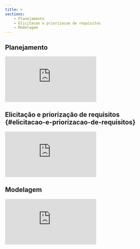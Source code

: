 ```yaml
---
title: >
sections:
    - Planejamento
    - Elicitacao e priorizacao de requisitos
    - Modelagem
---
```


## Planejamento

<div class="embed-responsive embed-responsive-16by9">
   <iframe src="https://www.youtube.com/embed/VxHN_-lwc4g" frameborder="0" allow="accelerometer; autoplay; clipboard-write; encrypted-media; gyroscope; picture-in-picture" allowfullscreen></iframe>
</div>

## Elicitação e priorização de requisitos {#elicitacao-e-priorizacao-de-requisitos}

<div class="embed-responsive embed-responsive-16by9">
   <iframe src="https://www.youtube.com/embed/zRDE-uA0FzU" frameborder="0" allow="accelerometer; autoplay; clipboard-write; encrypted-media; gyroscope; picture-in-picture" allowfullscreen></iframe>
</div>

## Modelagem

<div class="embed-responsive embed-responsive-16by9">
   <iframe src="https://www.youtube.com/embed/diQOLSxrKRw" title="YouTube video player" frameborder="0" allow="accelerometer; autoplay; clipboard-write; encrypted-media; gyroscope; picture-in-picture" allowfullscreen></iframe>
</div>
